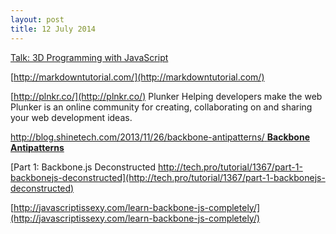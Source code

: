 ```yaml
---
layout: post
title: 12 July 2014
---
```



[Talk: 3D Programming with JavaScript](http://blog.prolificidea.com/?p=39)


[http://markdowntutorial.com/](http://markdowntutorial.com/)



[http://plnkr.co/](http://plnkr.co/)
Plunker Helping developers make the web  
Plunker is an online community for creating, collaborating on and sharing your web development ideas.  


[http://blog.shinetech.com/2013/11/26/backbone-antipatterns/ __Backbone Antipatterns__](http://blog.shinetech.com/2013/11/26/backbone-antipatterns/)


[Part 1: Backbone.js Deconstructed http://tech.pro/tutorial/1367/part-1-backbonejs-deconstructed](http://tech.pro/tutorial/1367/part-1-backbonejs-deconstructed)


[http://javascriptissexy.com/learn-backbone-js-completely/](http://javascriptissexy.com/learn-backbone-js-completely/)
